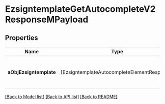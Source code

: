 # EzsigntemplateGetAutocompleteV2ResponseMPayload

## Properties
Name | Type | Description | Notes
------------ | ------------- | ------------- | -------------
**aObjEzsigntemplate** | [EzsigntemplateAutocompleteElementResponse] | An array of Ezsigntemplate autocomplete element response. | 

[[Back to Model list]](../README.md#documentation-for-models) [[Back to API list]](../README.md#documentation-for-api-endpoints) [[Back to README]](../README.md)


